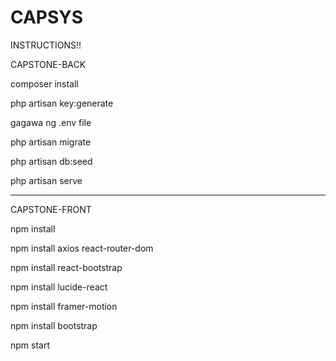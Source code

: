 # CAPSYS
INSTRUCTIONS!!


CAPSTONE-BACK

composer install 

php artisan key:generate

gagawa ng .env file

php artisan migrate

php artisan db:seed

php artisan serve


----------------------------------------------------------
CAPSTONE-FRONT

npm install

npm install axios react-router-dom

npm install react-bootstrap

npm install lucide-react

npm install framer-motion

npm install bootstrap

npm start

